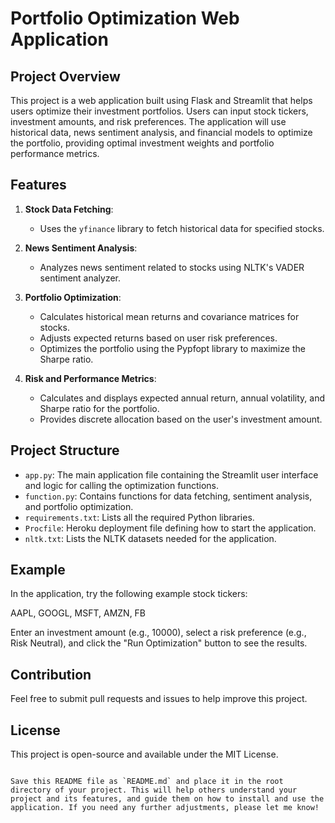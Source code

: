 

# Portfolio Optimization Web Application

## Project Overview

This project is a web application built using Flask and Streamlit that helps users optimize their investment portfolios. Users can input stock tickers, investment amounts, and risk preferences. The application will use historical data, news sentiment analysis, and financial models to optimize the portfolio, providing optimal investment weights and portfolio performance metrics.

## Features

1. **Stock Data Fetching**:
   - Uses the `yfinance` library to fetch historical data for specified stocks.
   
2. **News Sentiment Analysis**:
   - Analyzes news sentiment related to stocks using NLTK's VADER sentiment analyzer.
   
3. **Portfolio Optimization**:
   - Calculates historical mean returns and covariance matrices for stocks.
   - Adjusts expected returns based on user risk preferences.
   - Optimizes the portfolio using the Pypfopt library to maximize the Sharpe ratio.

4. **Risk and Performance Metrics**:
   - Calculates and displays expected annual return, annual volatility, and Sharpe ratio for the portfolio.
   - Provides discrete allocation based on the user's investment amount.

## Project Structure

- `app.py`: The main application file containing the Streamlit user interface and logic for calling the optimization functions.
- `function.py`: Contains functions for data fetching, sentiment analysis, and portfolio optimization.
- `requirements.txt`: Lists all the required Python libraries.
- `Procfile`: Heroku deployment file defining how to start the application.
- `nltk.txt`: Lists the NLTK datasets needed for the application.


## Example

In the application, try the following example stock tickers:

AAPL, GOOGL, MSFT, AMZN, FB

Enter an investment amount (e.g., 10000), select a risk preference (e.g., Risk Neutral), and click the "Run Optimization" button to see the results.

## Contribution

Feel free to submit pull requests and issues to help improve this project.

## License

This project is open-source and available under the MIT License.
```

Save this README file as `README.md` and place it in the root directory of your project. This will help others understand your project and its features, and guide them on how to install and use the application. If you need any further adjustments, please let me know!

